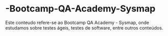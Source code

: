 # -Bootcamp-QA-Academy-Sysmap
Este conteudo refere-se ao  Bootcamp QA Academy - Sysmap, onde estudamos sobre testes ágeis, testes de software, entre outros conteúdos. 
